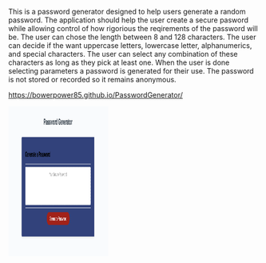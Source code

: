 This is a password generator designed to help users generate a random password. The application should help the user create a secure pasword while allowing control of how rigorious the reqirements of the password will be. The user can chose the length between 8 and 128 characters. The user can decide if the want uppercase letters, lowercase letter, alphanumerics, and special characters. The user can select any combination of these characters as long as they pick at least one. When the user is done selecting parameters a password is generated for their use. The password is not stored or recorded so it remains anonymous. 

https://bowerpower85.github.io/PasswordGenerator/

<img src="Assets/PasswordGen.png" width="200px" height="300px">